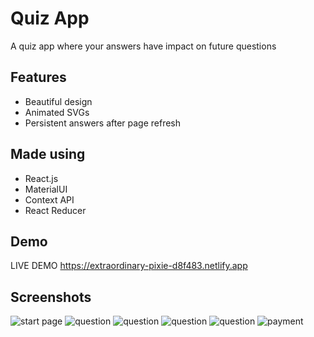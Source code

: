 # Quiz App
A quiz app where your answers have impact on future questions
## Features

- Beautiful design
- Animated SVGs
- Persistent answers after page refresh
## Made using
- React.js
- MaterialUI
- Context API
- React Reducer
## Demo

LIVE DEMO https://extraordinary-pixie-d8f483.netlify.app


## Screenshots

![start page](https://imgur.com/pw7vKP2.png)
![question](https://imgur.com/wBvFElF.png)
![question](https://imgur.com/uGOAM0s.png)
![question](https://imgur.com/1YBC9bb.png)
![question](https://imgur.com/hFCwJhy.png)
![payment](https://imgur.com/bCgjzI0.png)

